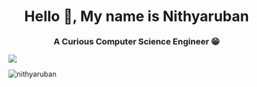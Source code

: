 <h1 align="center">Hello 👋, My name is Nithyaruban</h1>
<h3 align="center">A Curious Computer Science Engineer 😁</h3>
<img align = "center" src="https://i.giphy.com/media/v1.Y2lkPTc5MGI3NjExNDVjaWQ5ZDZpYnhvZGp2cmVlMnVoMHEwdm83YzY0eWI1bXozYml4byZlcD12MV9pbnRlcm5hbF9naWZfYnlfaWQmY3Q9Zw/26BGIqWh2R1fi6JDa/giphy.gif">
<p align="left"> <img src="https://komarev.com/ghpvc/?username=nithyaruban&label=Profile%20views&color=0e75b6&style=flat" alt="nithyaruban" /> </p>

